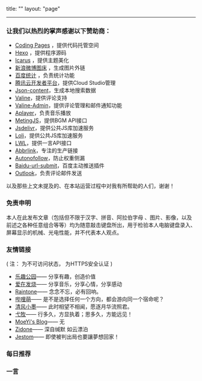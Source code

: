 title: ""
layout: "page"

---

### 让我们以热烈的掌声感谢以下赞助商：
- [Coding Pages](https://coding.net/v2/pages//) ，提供代码托管空间
- [Hexo](https://hexo.io/zh-cn/) ，提供程序源码
- [Icarus](https://github.com/ppoffice/hexo-theme-icarus) ，提供主题美化
- [新浪微博图床](http://www.weibo.com/) ，生成图片外链
- [百度统计](https://tongji.baidu.com) ，负责统计功能
- [腾讯云开发者平台](https://cloud.tencent.com/)，提供Cloud Studio管理
- [Json-content](https://github.com/alexbruno/hexo-generator-json-content)，生成本地搜索数据
- [Valine](https://valine.js.org)，提供评论支持
- [Valine-Admin](https://github.com/panjunwen/Valine-Admin)，提供评论管理和邮件通知功能
- [Aplayer](https://github.com/DIYgod/APlayer)，负责音乐播放
- [MetingJS](https://github.com/metowolf/MetingJS)，提供BGM API接口
- [Jsdelivr](https://cdn.jsdelivr.net)，提供公共JS库加速服务
- [Loli](https://css.loli.net)，提供公共JS库加速服务
- [LWL](https://blog.lwl12.com)，提供一言API接口
- [Abbrlink](https://github.com/Rozbo/hexo-abbrlink)，专注的生产链接
- [Autonofollow](https://github.com/liuzc/hexo-autonofollow)，防止权重侧漏
- [Baidu-url-submit](https://github.com/huiwang/hexo-baidu-url-submit)，百度主动推送插件
- [Outlook](https://outlook.live.com/owa/)，负责评论邮件发送

以及那些上文未提及的、在本站运营过程中对我有所帮助的人们，谢谢！


### 免责申明

本人在此发布文章（包括但不限于汉字、拼音、阿拉伯字母 、图片、影像，以及前述之各种任意组合等等）均为随意敲击键盘所出，用于检验本人电脑键盘录入、屏幕显示的机械、光电性能，并不代表本人观点。

### 友情链接

( 注：<i class="fa fa-ban" style="color: #FF0000;"></i> 为不可访问状态，<i class="fa fa-lock" style="color: #00bb00;"></i> 为HTTPS安全认证 )

- <i class="fa fa-lock" style="color: #00bb00;"></i> [乐趣公园](https://gitcafe.net//)—— 分享有趣，创造价值
- [爱在发烧](http://azfashao.com)—— 分享音乐，分享心情，分享感动
- <i class="fa fa-ban" style="color: #FF0000;"></i> <i class="fa fa-lock" style="color: #00bb00;"></i> [Raintone](https://login926.xyz/)—— 念念不忘，必有回响。
- <i class="fa fa-lock" style="color: #00bb00;"></i> [哔哩萌](https://www.bilimoe.com/)—— 是不是选择任何一个方向，都会游向同一个宿命呢？
- <i class="fa fa-lock" style="color: #00bb00;"></i> [清风小墨](https://windy.ink/)—— 此时相望不相闻，愿逐月华流照君。
- [弋牧](http://emuia.com/)—— 行多久，方显执着；思多久，方能远见！
- <i class="fa fa-ban" style="color: #FF0000;"></i> <i class="fa fa-lock" style="color: #00bb00;"></i> [MoeYi's Blog](https://b.gao4.pw/)—— 无
- <i class="fa fa-lock" style="color: #00bb00;"></i> [Zidone](https://blog.zidone.cn/)—— 深自缄默 如云漂泊
- <i class="fa fa-lock" style="color: #00bb00;"></i> [Jestom](https://blog.jestom.com/)—— 即使被判出局也要讓夢想回家！

### 每日推荐

<div class="aplayer" data-id="0001Dsv71evou6" data-server="tencent" data-type="song" data-autoplay="true"></div>  

### 一言

<script type="text/javascript" src="https://api.lwl12.com/hitokoto/main/get?encode=js&charset=utf-8"></script><div id="lwlhitokoto"><script>lwlhitokoto()</script></div>
